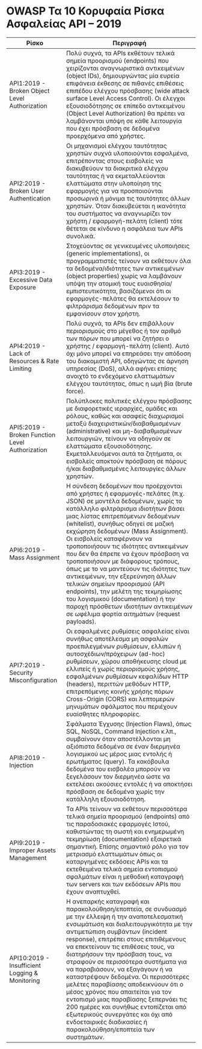 # OWASP Τα 10 Κορυφαία Ρίσκα Ασφαλείας API – 2019

| Ρίσκο | Περιγραφή |
| ---- | ----------- |
| API1:2019 - Broken Object Level Authorization | Πολύ συχνά, τα APIs εκθέτουν τελικά σημεία προορισμού (endpoints) που χειρίζονται αναγνωριστικά αντικειμένων (object IDs), δημιουργώντας μία ευρεία επιφάνεια έκθεσης σε πιθανές επιθέσεις επιπέδου ελέγχου πρόσβασης (wide attack surface Level Access Control). Οι έλεγχοι εξουσιοδότησης σε επίπεδο αντικειμένου (Object Level Authorization) θα πρέπει να λαμβάνονται υπόψη σε κάθε λειτουργία που έχει πρόσβαση σε δεδομένα προερχόμενα από χρήστες. |
| API2:2019 - Broken User Authentication | Οι μηχανισμοί ελέγχου ταυτότητας χρηστών συχνά υλοποιούνται εσφαλμένα, επιτρέποντας στους εισβολείς να διακυβεύουν τα διακριτικά ελέγχου ταυτότητας ή να εκμεταλλεύονται ελαττώματα στην υλοποίηση της εφαρμογής για να προσποιούνται προσωρινά ή μόνιμα τις ταυτότητες άλλων χρηστών. Όταν διακυβεύεται η ικανότητα του συστήματος να αναγνωρίζει τον χρήστη / εφαρμογή-πελάτη (client) τότε θέτεται σε κίνδυνο η ασφάλεια των APIs συνολικά. |
| API3:2019 - Excessive Data Exposure | Στοχεύοντας σε γενικευμένες υλοποιήσεις (generic implementations), οι προγραμματιστές τείνουν να εκθέτουν όλα τα δεδομένα/ιδιότητες των αντικειμένων (object properties) χωρίς να λαμβάνουν υπόψη την ατομική τους ευαισθησία/εμπιστευτικότητα, βασιζόμενοι ότι οι εφαρμογές-πελάτες θα εκτελέσουν το φιλτράρισμα δεδομένων πριν τα εμφανίσουν στον χρήστη. |
| API4:2019 - Lack of Resources & Rate Limiting | Πολύ συχνά, τα APIs δεν επιβάλλουν περιορισμούς στο μέγεθος ή τον αριθμό των πόρων που μπορεί να ζητήσει ο χρήστης / εφαρμογή-πελάτη (client). Αυτό όχι μόνο μπορεί να επηρεάσει την απόδοση του διακομιστή API, οδηγώντας σε άρνηση υπηρεσίας (DoS), αλλά αφήνει επίσης ανοιχτό το ενδεχόμενο ελαττωμάτων ελέγχου ταυτότητας, όπως η ωμή βία (brute force). |
| API5:2019 - Broken Function Level Authorization | Πολύπλοκες πολιτικές ελέγχου πρόσβασης με διαφορετικές ιεραρχίες, ομάδες και ρόλους, καθώς και ασαφείς διαχωρισμοί μεταξύ διαχειριστικών/διαβαθμισμένων (administrative) και μη-διαβαθμισμένων λειτουργιών, τείνουν να οδηγούν σε ελαττώματα εξουσιοδότησης. Εκμεταλλευόμενοι αυτά τα ζητήματα, οι εισβολείς αποκτούν πρόσβαση σε πόρους ή/και διαβαθμισμένες λειτουργίες άλλων χρηστών. |
| API6:2019 - Mass Assignment | Η σύνδεση δεδομένων που προέρχονται από χρήστες ή εφαρμογές-πελάτες (π.χ. JSON) σε μοντέλα δεδομένων, χωρίς το κατάλληλο φιλτράρισμα ιδιοτήτων βάσει μιας λίστας επιτρεπόμενων δεδομένων (whitelist), συνήθως οδηγεί σε μαζική εκχώρηση δεδομένων (Mass Assignment). Οι εισβολείς καταφέρνουν να τροποποιήσουν τις ιδιότητες αντικειμένων που δεν θα έπρεπε να έχουν πρόσβαση να τροποποιήσουν με διάφορους τρόπους, όπως με το να μαντεύουν τις ιδιότητες των αντικειμένων, την εξερεύνηση άλλων τελικών σημείων προορισμού (API endpoints), την μελέτη της τεκμηρίωσης του λογισμικού (documentation) ή την παροχή πρόσθετων ιδιοτήτων αντικειμένων σε ωφέλιμα φορτία αιτημάτων (request payloads).
| API7:2019 - Security Misconfiguration | Οι εσφαλμένες ρυθμίσεις ασφαλείας είναι συνήθως αποτέλεσμα μη ασφαλών προεπιλεγμένων ρυθμίσεων, ελλιπών ή αυτοσχέδιων/πρόχειρων (ad-hoc) ρυθμίσεων, χώρου αποθήκευσης cloud με ελλιπείς ή χωρίς περιορισμούς χρήσης, εσφαλμένων ρυθμίσεων κεφαλίδων HTTP (headers), περιττών μεθόδων HTTP, επιτρεπόμενης κοινής χρήσης πόρων Cross-Origin (CORS) και λεπτομερών μηνυμάτων σφάλματος που περιέχουν ευαίσθητες πληροφορίες. |
| API8:2019 - Injection | Σφάλματα Έγχυσης (Injection Flaws), όπως SQL, NoSQL, Command Injection κ.λπ., συμβαίνουν όταν αποστέλλονται μη αξιόπιστα δεδομένα σε έναν διερμηνέα λογισμικού ως μέρος μιας εντολής ή ερωτήματος (query). Τα κακόβουλα δεδομένα του εισβολέα μπορούν να ξεγελάσουν τον διερμηνέα ώστε να εκτελέσει ακούσιες εντολές ή να αποκτήσει πρόσβαση σε δεδομένα χωρίς την κατάλληλη εξουσιοδότηση. |
| API9:2019 - Improper Assets Management | Τα APIs τείνουν να εκθέτουν περισσότερα τελικά σημεία προορισμού (endpoints) από τις παραδοσιακές εφαρμογές Ιστού, καθιστώντας τη σωστή και ενημερωμένη τεκμηρίωση (documentation) εξαιρετικά σημαντική. Επίσης σημαντικό ρόλο για τον μετριασμό ελαττωμάτων όπως οι καταργημένες εκδόσεις APIs και τα εκτεθειμένα τελικά σημεία εντοπισμού σφαλμάτων είναι η μεθοδική καταγραφή των servers και των εκδόσεων APIs που έχουν αναπτυχθεί. |
| API10:2019 - Insufficient Logging & Monitoring | Η ανεπαρκής καταγραφή και παρακολούθηση/εποπτεία, σε συνδυασμό με την έλλειψη ή την αναποτελεσματική ενσωµάτωση και διαλειτουργικότητα με την αντιμετώπιση συμβάντων (incident response), επιτρέπει στους επιτιθέμενους να επεκτείνουν τις επιθέσεις τους, να διατηρήσουν την πρόσβαση τους, να στραφούν σε περισσότερα συστήματα για να παραβιάσουν, να εξαγάγουν ή να καταστρέψουν δεδομένα. Οι περισσότερες μελέτες παραβίασης αποδεικνύουν ότι ο μέσος χρόνος που απαιτείται για τον εντοπισμό μιας παραβίασης ξεπερνάει τις 200 ημέρες και συνήθως εντοπίζεται από εξωτερικούς συνεργάτες και όχι από ενδοεταιρικές διαδικασίες ή παρακολούθηση/εποπτεία των συστημάτων. |
